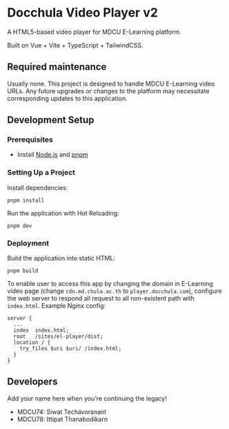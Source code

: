 # Docchula Video Player v2

A HTML5-based video player for MDCU E-Learning platform.

Built on Vue + Vite + TypeScript + TailwindCSS.

## Required maintenance

Usually none. This project is designed to handle MDCU E-Learning video URLs. Any future upgrades or changes to the platform may necessitate corresponding updates to this application.

## Development Setup

### Prerequisites

- Install [Node.js](https://nodejs.org/) and [pnpm](https://pnpm.io)

### Setting Up a Project

Install dependencies:

```
pnpm install
```

Run the application with Hot Reloading:

```
pnpm dev
```

### Deployment

Build the application into static HTML:

```
pnpm build
```

To enable user to access this app by changing the domain in E-Learning video page (change `cdn.md.chula.ac.th` to `player.docchula.com`), configure the web server to respond all request to all non-existent path with `index.html`. Example Nginx config:

```
server {
  ...
  index  index.html;
  root   /sites/el-player/dist;
  location / {
    try_files $uri $uri/ /index.html;
  }
}
```

## Developers

Add your name here when you're continuing the legacy!

- MDCU74: Siwat Techavoranant
- MDCU78: Ittipat Thanabodikarn
